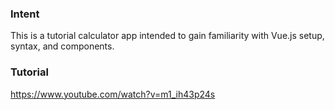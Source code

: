 ### Intent
This is a tutorial calculator app intended to gain familiarity with Vue.js setup, syntax, and components. 



### Tutorial
https://www.youtube.com/watch?v=m1_ih43p24s
